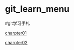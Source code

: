 git\_learn\_menu
===============

#git学习手札


[charpter01]("http://localhost:8026/gitbucket/root/git_learn_menu/chartpter01.md")

[charpter02]("http://localhost:8026/gitbucket/root/git_learn_menu/chartpter02.md")